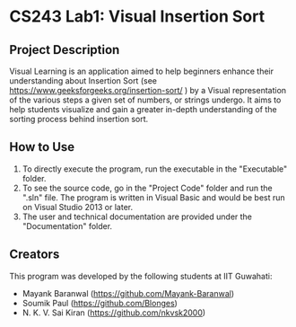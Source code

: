 # CS243 Lab1: Visual Insertion Sort

## Project Description
Visual Learning is an application aimed to help beginners enhance their understanding about Insertion Sort (see https://www.geeksforgeeks.org/insertion-sort/ ) by a Visual representation of the various steps a given set of numbers, or strings undergo. It aims to help students visualize and gain a greater in-depth understanding of the sorting process behind insertion sort.

## How to Use
1. To directly execute the program, run the executable in the "Executable" folder.
2. To see the source code, go in the "Project Code" folder and run the ".sln" file. The program is written in Visual Basic and would be best run on Visual Studio 2013 or later.
3. The user and technical documentation are provided under the "Documentation" folder.

## Creators
This program was developed by the following students at IIT Guwahati:
- Mayank Baranwal (https://github.com/Mayank-Baranwal)
- Soumik Paul (https://github.com/Blonges)
- N. K. V. Sai Kiran (https://github.com/nkvsk2000)

